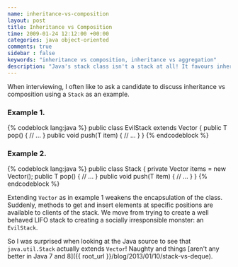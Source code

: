 ```yaml
---
name: inheritance-vs-composition
layout: post
title: Inheritance vs Composition
time: 2009-01-24 12:12:00 +00:00
categories: java object-oriented
comments: true
sidebar : false
keywords: "inheritance vs composition, inheritance vs aggregation"
description: "Java's stack class isn't a stack at all! It favours inheritance over composition causing it to no longer be just a stack."
---
```


When interviewing, I often like to ask a candidate to discuss inheritance vs composition using a `Stack` as an example.
  

### Example 1.

{% codeblock lang:java %}
public class EvilStack<T> extends Vector<T> {
    public T pop() {
        // ...
    }
    public void push(T item) {
        // ...
    }
}
{% endcodeblock %}


### Example 2.

{% codeblock lang:java %}
public class Stack<T> {
    private Vector<T> items = new Vector<T>();
    public T pop() {
        // ...
    }
    public void push(T item) {
        // ...
    }
}
{% endcodeblock %}


  
Extending `Vector` as in example 1 weakens the encapsulation of the class. Suddenly, methods to get and insert elements at specific positions are available to clients of the stack. We move from trying to create a well behaved LIFO stack to creating a socially irresponsible monster: an `EvilStack`.

  
So I was surprised when looking at the Java source to see that `java.util.Stack` actually extends `Vector`! Naughty and things [aren't any better in Java 7 and 8]({{ root_url }}/blog/2013/01/10/stack-vs-deque).


